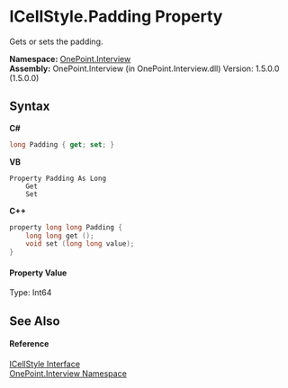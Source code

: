 # ICellStyle.Padding Property 
 

Gets or sets the padding.

**Namespace:**&nbsp;<a href="N_OnePoint_Interview">OnePoint.Interview</a><br />**Assembly:**&nbsp;OnePoint.Interview (in OnePoint.Interview.dll) Version: 1.5.0.0 (1.5.0.0)

## Syntax

**C#**<br />
``` C#
long Padding { get; set; }
```

**VB**<br />
``` VB
Property Padding As Long
	Get
	Set
```

**C++**<br />
``` C++
property long long Padding {
	long long get ();
	void set (long long value);
}
```


#### Property Value
Type: Int64

## See Also


#### Reference
<a href="T_OnePoint_Interview_ICellStyle">ICellStyle Interface</a><br /><a href="N_OnePoint_Interview">OnePoint.Interview Namespace</a><br />